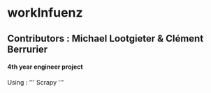 # workInfuenz
## Contributors : Michael Lootgieter & Clément Berrurier
#### 4th year engineer project
Using : 
'''
Scrapy
'''

